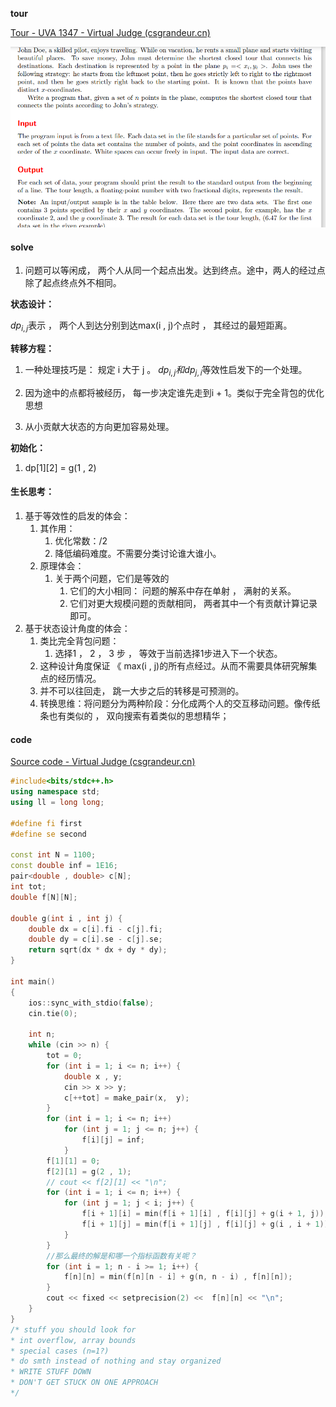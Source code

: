 **tour**

[Tour - UVA 1347 - Virtual Judge (csgrandeur.cn)](https://vjudge.csgrandeur.cn/problem/UVA-1347)

![image-20230420175319848](image-20230420175319848.png)

#### solve

1. 问题可以等闲成， 两个人从同一个起点出发。达到终点。途中，两人的经过点除了起点终点外不相同。

**状态设计：**

$dp_{i ,j}$表示 ， 两个人到达分别到达max(i , j)个点时 ， 其经过的最短距离。

**转移方程：**

1. 一种处理技巧是： 规定 i  大于 j  。 $dp_{i , j } 和dp_{j , i}$等效性启发下的一个处理。

2. 因为途中的点都将被经历， 每一步决定谁先走到i + 1。类似于完全背包的优化思想
3. 从小贡献大状态的方向更加容易处理。

**初始化：**

1. dp\[1][2] = g(1 , 2)

#### 生长思考：

1. 基于等效性的启发的体会：
   1. 其作用：
      1. 优化常数：/2
      2. 降低编码难度。不需要分类讨论谁大谁小。
   2. 原理体会：
      1. 关于两个问题，它们是等效的
         1. 它们的大小相同： 问题的解系中存在单射 ， 满射的关系。
         2. 它们对更大规模问题的贡献相同， 两者其中一个有贡献计算记录即可。
2. 基于状态设计角度的体会：
   1. 类比完全背包问题：
      1. 选择1 ， 2 ， 3 步 ， 等效于当前选择1步进入下一个状态。
   2. 这种设计角度保证 《 max(i , j)的所有点经过。从而不需要具体研究解集点的经历情况。
   3. 并不可以往回走， 跳一大步之后的转移是可预测的。
   4. 转换思维：将问题分为两种阶段：分化成两个人的交互移动问题。像传纸条也有类似的 ， 双向搜索有着类似的思想精华；

#### code

[Source code - Virtual Judge (csgrandeur.cn)](https://vjudge.csgrandeur.cn/solution/42431288/D1jj9SGptwMT57CAe2Nn)

```cpp
#include<bits/stdc++.h>
using namespace std;
using ll = long long;

#define fi first
#define se second

const int N = 1100;
const double inf = 1E16;
pair<double , double> c[N];
int tot;
double f[N][N];

double g(int i , int j) {
	double dx = c[i].fi - c[j].fi;
	double dy = c[i].se - c[j].se;
	return sqrt(dx * dx + dy * dy);
}

int main()
{
	ios::sync_with_stdio(false);
	cin.tie(0);

	int n;
	while (cin >> n) {
		tot = 0;
		for (int i = 1; i <= n; i++) {
			double x , y;
			cin >> x >> y;
			c[++tot] = make_pair(x,  y);
		}
		for (int i = 1; i <= n; i++)
			for (int j = 1; j <= n; j++) {
				f[i][j] = inf;
			}
		f[1][1] = 0;
		f[2][1] = g(2 , 1);
		// cout << f[2][1] << "\n";
		for (int i = 1; i <= n; i++) {
			for (int j = 1; j < i; j++) {
				f[i + 1][i] = min(f[i + 1][i] , f[i][j] + g(i + 1, j));
				f[i + 1][j] = min(f[i + 1][j] , f[i][j] + g(i , i + 1));
			}
		}
		//那么最终的解是和哪一个指标函数有关呢？
		for (int i = 1; n - i >= 1; i++) {
			f[n][n] = min(f[n][n - i] + g(n, n - i) , f[n][n]);
		}
		cout << fixed << setprecision(2) <<  f[n][n] << "\n";
	}
}
/* stuff you should look for
* int overflow, array bounds
* special cases (n=1?)
* do smth instead of nothing and stay organized
* WRITE STUFF DOWN
* DON'T GET STUCK ON ONE APPROACH
*/
```
